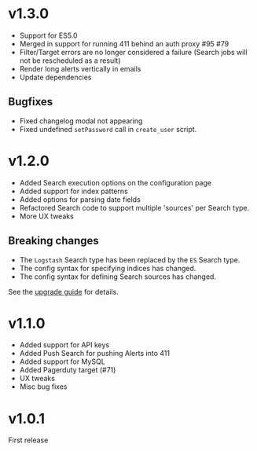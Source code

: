# v1.3.0 #

- Support for ES5.0
- Merged in support for running 411 behind an auth proxy #95 #79
- Filter/Target errors are no longer considered a failure (Search jobs will not be rescheduled as a result)
- Render long alerts vertically in emails
- Update dependencies

## Bugfixes ##

- Fixed changelog modal not appearing
- Fixed undefined `setPassword` call in `create_user` script.


# v1.2.0 #

- Added Search execution options on the configuration page
- Added support for index patterns
- Added options for parsing date fields
- Refactored Search code to support multiple 'sources' per Search type.
- More UX tweaks

## Breaking changes ##

- The `Logstash` Search type has been replaced by the `ES` Search type.
- The config syntax for specifying indices has changed.
- The config syntax for defining Search sources has changed.

See the [upgrade guide](/docs/Upgrading.md) for details.


# v1.1.0 #

- Added support for API keys
- Added Push Search for pushing Alerts into 411
- Added support for MySQL
- Added Pagerduty target (#71)
- UX tweaks
- Misc bug fixes


# v1.0.1 #

First release
